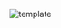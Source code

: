 ![template](https://raw.githubusercontent.com/ShriIraCatalog/resources-two/refs/heads/master/2025/04/20/20250420163238.png)
